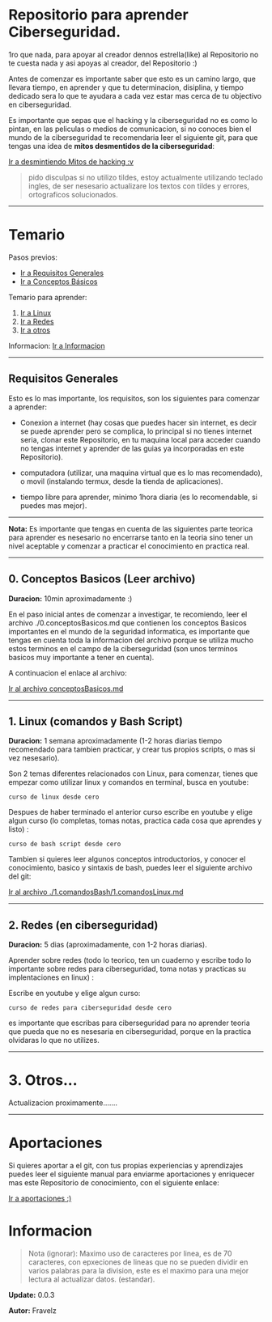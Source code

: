 # Repositorio para aprender Ciberseguridad.

1ro que nada, para apoyar al creador dennos estrella(like) al 
Repositorio no te cuesta nada y asi apoyas al creador, 
del Repositorio :)

Antes de comenzar es importante saber que esto es un 
camino largo, que llevara tiempo, en aprender y que 
tu determinacion, disiplina, y tiempo dedicado sera 
lo que te ayudara a cada vez estar mas cerca de tu
objectivo en ciberseguridad.

Es importante que sepas que el hacking y la 
ciberseguridad no es como lo pintan, en las peliculas 
o medios de comunicacion, si no conoces bien el mundo 
de la ciberseguridad te recomendaria leer el siguiente 
git, para que tengas una idea de **mitos desmentidos de 
la ciberseguridad**:

[Ir a desmintiendo Mitos de hacking :v](./_mitos.md)

> pido disculpas si no utilizo tildes, estoy 
actualmente utilizando teclado ingles, de ser nesesario
actualizare los textos con tildes y errores, 
ortograficos solucionados.

---

# Temario

Pasos previos:
* [Ir a Requisitos Generales](#requisitos-generales)
* [Ir a Conceptos Básicos](#0-conceptos-basicos-leer-archivo)



Temario para aprender:
1. [Ir a Linux](#linux)
2. [Ir a Redes](#redes)
3. [Ir a otros](#otros)

Informacion: [Ir a Informacion](#informacion)

---

## Requisitos Generales

Esto es lo mas importante, los requisitos, son 
los siguientes para comenzar a aprender:

* Conexion a internet (hay cosas que puedes hacer
sin internet, es decir se puede aprender pero se 
complica, lo principal si no tienes internet seria, 
clonar este Repositorio, en tu maquina local para 
acceder cuando no tengas internet y aprender de 
las guias ya incorporadas en este Repositorio).

* computadora (utilizar, una maquina virtual que es 
lo mas recomendado), o movil (instalando termux, 
desde la tienda de aplicaciones).

* tiempo libre para aprender, minimo 1hora diaria 
(es lo recomendable, si puedes mas mejor).

---

**Nota:** Es importante que tengas en cuenta de las 
siguientes parte teorica para aprender es nesesario 
no encerrarse tanto en la teoria sino tener un nivel 
aceptable y comenzar a practicar el conocimiento 
en practica real.

---

## 0. Conceptos Basicos (Leer archivo)

**Duracion:** 10min aproximadamente :)

En el paso inicial antes de comenzar a investigar, 
te recomiendo, leer el archivo ./0.conceptosBasicos.md 
que contienen los conceptos Basicos importantes en el 
mundo de la seguridad informatica, es importante que 
tengas en cuenta toda la informacion del archivo porque 
se utiliza mucho estos terminos en el campo de la 
ciberseguridad (son unos terminos basicos muy importante 
a tener en cuenta).

A continuacion el enlace al archivo:

[Ir al archivo conceptosBasicos.md](./0.conceptosBasicos.md)

---

## 1. Linux (comandos y Bash Script)

**Duracion:** 1 semana aproximadamente (1-2 horas diarias
tiempo recomendado para tambien practicar, y crear tus 
propios scripts, o mas si vez nesesario).

Son 2 temas diferentes relacionados con Linux, para comenzar,
tienes que empezar como utilizar linux y comandos en terminal,
busca en youtube:

``` 
curso de linux desde cero
```

Despues de haber terminado el anterior curso escribe en 
youtube y elige algun curso (lo completas, tomas notas, 
practica cada cosa que aprendes y listo) :

``` 
curso de bash script desde cero
```

Tambien si quieres leer algunos conceptos introductorios,
y conocer el conocimiento, basico y sintaxis de bash, puedes
leer el siguiente archivo del git:

[Ir al archivo ./1.comandosBash/1.comandosLinux.md](./1.comandosBash/1.comandosLinux.md)

---

## 2. Redes (en ciberseguridad)

**Duracion:** 5 dias (aproximadamente, con 1-2 horas diarias).

Aprender sobre redes (todo lo teorico, ten un cuaderno
y escribe todo lo importante sobre redes para ciberseguridad,
toma notas y practicas su implentaciones en linux) :

Escribe en youtube y elige algun curso:

``` 
curso de redes para ciberseguridad desde cero
```

es importante que escribas para ciberseguridad para no aprender 
teoria que pueda que no es nesesaria en ciberseguridad, porque 
en la practica olvidaras lo que no utilizes.

---

# 3. Otros...

Actualizacion proximamente.......

---

# Aportaciones

Si quieres aportar a el git, con tus propias experiencias y 
aprendizajes puedes leer el siguiente manual para enviarme 
aportaciones y enriquecer mas este Repositorio de conocimiento,
con el siguiente enlace:

[Ir a aportaciones :)](./_aportaciones.md)

# Informacion

> Nota (ignorar): Maximo uso de caracteres por linea, es de 70 
caracteres, con epxeciones de lineas que no se pueden dividir en 
varios palabras para la division, este es el maximo para una 
mejor lectura al actualizar datos. (estandar).

**Update:** 0.0.3

**Autor:** Fravelz


